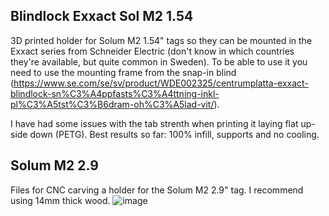 ## Blindlock Exxact Sol M2 1.54
3D printed holder for Solum M2 1.54" tags so they can be mounted in the Exxact series from Schneider Electric (don't know in which countries they're available, but quite common in Sweden).
To be able to use it you need to use the mounting frame from the snap-in blind (https://www.se.com/se/sv/product/WDE002325/centrumplatta-exxact-blindlock-sn%C3%A4ppfasts%C3%A4ttning-inkl-pl%C3%A5tst%C3%B6dram-oh%C3%A5lad-vit/).

I have had some issues with the tab strenth when printing it laying flat up-side down (PETG). Best results so far: 100% infill, supports and no cooling.

## Solum M2 2.9
Files for CNC carving a holder for the Solum M2 2.9" tag. I recommend using 14mm thick wood.
![image](https://github.com/boppen79/label-case/assets/18470418/7ac70392-2782-4679-a0ba-1f00511a1e04)

